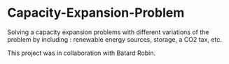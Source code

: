 # Capacity-Expansion-Problem
Solving a capacity expansion problems with different variations of the problem by including : renewable energy sources, storage, a CO2
tax, etc.

This project was in collaboration with Batard Robin. 
